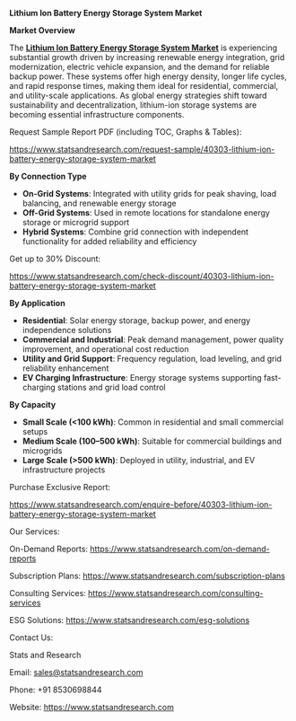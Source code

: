 ﻿**Lithium Ion Battery Energy Storage System Market** 

**Market Overview**

The [**Lithium Ion Battery Energy Storage System Market**](https://www.statsandresearch.com/report/40303-lithium-ion-battery-energy-storage-system-market) is experiencing substantial growth driven by increasing renewable energy integration, grid modernization, electric vehicle expansion, and the demand for reliable backup power. These systems offer high energy density, longer life cycles, and rapid response times, making them ideal for residential, commercial, and utility-scale applications. As global energy strategies shift toward sustainability and decentralization, lithium-ion storage systems are becoming essential infrastructure components.

Request Sample Report PDF (including TOC, Graphs & Tables):

<https://www.statsandresearch.com/request-sample/40303-lithium-ion-battery-energy-storage-system-market>

**By Connection Type**

- **On-Grid Systems**: Integrated with utility grids for peak shaving, load balancing, and renewable energy storage
- **Off-Grid Systems**: Used in remote locations for standalone energy storage or microgrid support
- **Hybrid Systems**: Combine grid connection with independent functionality for added reliability and efficiency

Get up to 30% Discount:

<https://www.statsandresearch.com/check-discount/40303-lithium-ion-battery-energy-storage-system-market>

**By Application**

- **Residential**: Solar energy storage, backup power, and energy independence solutions
- **Commercial and Industrial**: Peak demand management, power quality improvement, and operational cost reduction
- **Utility and Grid Support**: Frequency regulation, load leveling, and grid reliability enhancement
- **EV Charging Infrastructure**: Energy storage systems supporting fast-charging stations and grid load control

**By Capacity**

- **Small Scale (<100 kWh)**: Common in residential and small commercial setups
- **Medium Scale (100–500 kWh)**: Suitable for commercial buildings and microgrids
- **Large Scale (>500 kWh)**: Deployed in utility, industrial, and EV infrastructure projects

Purchase Exclusive Report:

<https://www.statsandresearch.com/enquire-before/40303-lithium-ion-battery-energy-storage-system-market>



Our Services:

On-Demand Reports: <https://www.statsandresearch.com/on-demand-reports>

Subscription Plans: <https://www.statsandresearch.com/subscription-plans>

Consulting Services: <https://www.statsandresearch.com/consulting-services>

ESG Solutions: <https://www.statsandresearch.com/esg-solutions>

Contact Us:

Stats and Research

Email: <sales@statsandresearch.com>

Phone: +91 8530698844

Website: <https://www.statsandresearch.com>






